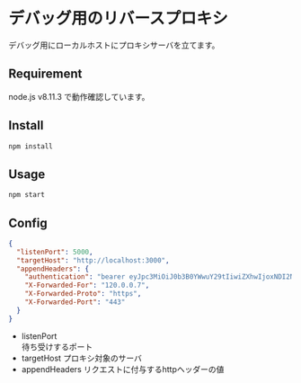 # デバッグ用のリバースプロキシ

デバッグ用にローカルホストにプロキシサーバを立てます。

## Requirement

node.js v8.11.3 で動作確認しています。

## Install

```bash
npm install
```

## Usage

```bash
npm start
```

## Config

```json
{
  "listenPort": 5000,
  "targetHost": "http://localhost:3000",
  "appendHeaders": {
    "authentication": "bearer eyJpc3MiOiJ0b3B0YWwuY29tIiwiZXhwIjoxNDI2NDIwODAwLCJodHRwOi8vdG9wdGFsLmNvbS9qd3RfY2xhaW1zL2lzX2FkbWluIjp0cnVlLCJjb21wYW55IjoiVG9wdGFsIiwiYXdlc29tZSI6dHJ1ZX0.yRQYnWzskCZUxPwaQupWkiUzKELZ49eM7oWxAQK_ZXw",
    "X-Forwarded-For": "120.0.0.7",
    "X-Forwarded-Proto": "https",
    "X-Forwarded-Port": "443"
  }
}
```

* listenPort  
待ち受けするポート
* targetHost
プロキシ対象のサーバ
* appendHeaders
リクエストに付与するhttpヘッダーの値
